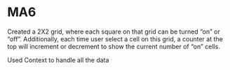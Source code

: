 # MA6

 Created a 2X2 grid, where each square on that grid can be turned “on” or “off”.  Additionally, each time user select a cell on this grid, a counter at the top will increment or decrement to show the current number of “on” cells.

 Used Context  to handle all the data